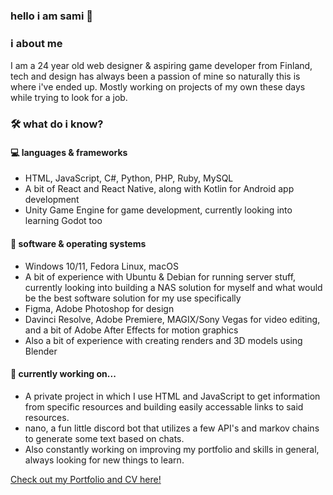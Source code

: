 ### **hello i am sami 👋**

### ℹ️ about me
I am a 24 year old web designer & aspiring game developer from Finland, tech and design has always been a passion of mine so naturally this is where i've ended up. Mostly working on projects of my own these days while trying to look for a job.

### 🛠️ what do i know?
#### 💻 languages & frameworks
- HTML, JavaScript, C#, Python, PHP, Ruby, MySQL
- A bit of React and React Native, along with Kotlin for Android app development
- Unity Game Engine for game development, currently looking into learning Godot too

#### 💾 software & operating systems
- Windows 10/11, Fedora Linux, macOS
- A bit of experience with Ubuntu & Debian for running server stuff, currently looking into building a NAS solution for myself and what would be the best software solution for my use specifically
- Figma, Adobe Photoshop for design
- Davinci Resolve, Adobe Premiere, MAGIX/Sony Vegas for video editing, and a bit of Adobe After Effects for motion graphics
- Also a bit of experience with creating renders and 3D models using Blender

#### 📝 currently working on...
- A private project in which I use HTML and JavaScript to get information from specific resources and building easily accessable links to said resources.
- nano, a fun little discord bot that utilizes a few API's and markov chains to generate some text based on chats.
- Also constantly working on improving my portfolio and skills in general, always looking for new things to learn.

[Check out my Portfolio and CV here!](https://koskisami.github.io/)